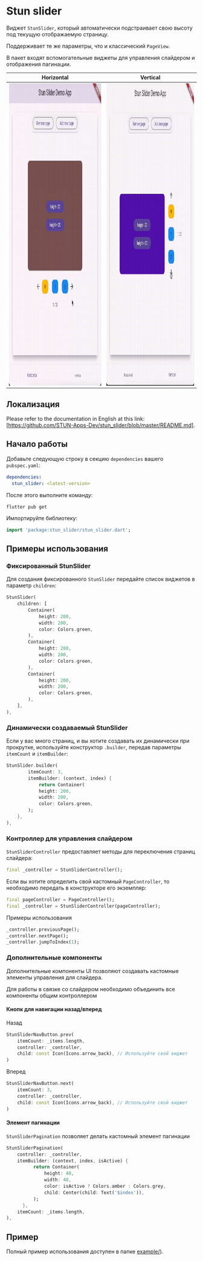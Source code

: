 # Stun slider

Виджет `StunSlider`, который автоматически подстраивает свою высоту под текущую отображаемую страницу.

Поддерживает те же параметры, что и классический `PageView`.

В пакет входят вспомогательные виджеты для управления слайдером и отображения пагинации.

| Horizontal                                                                                                       | Vertical                                                                                                      |
|------------------------------------------------------------------------------------------------------------------|---------------------------------------------------------------------------------------------------------------|
| <img height="800" src="https://github.com/STUN-Apps-Dev/stun_slider/blob/master/assets/horizontal.gif?raw=true"> | <img  height="800" src="https://github.com/STUN-Apps-Dev/stun_slider/blob/master/assets/vertical.gif?raw=true"> |

## Локализация
Please refer to the documentation in English at this link: [https://github.com/STUN-Apps-Dev/stun_slider/blob/master/README.md].

## Начало работы

Добавьте следующую строку в секцию `dependencies` вашего `pubspec.yaml`:
```yaml
dependencies:
  stun_slider: <latest-version>
```
После этого выполните команду:
```shell
flutter pub get
```

Импортируйте библиотеку:
```dart
import 'package:stun_slider/stun_slider.dart';
```

## Примеры использования

### Фиксированный StunSlider
Для создания фиксированного `StunSlider` передайте список виджетов в параметр `children`:
```dart
StunSlider(
    children: [
        Container(
            height: 200,
            width: 200,
            color: Colors.green,
        ),
        Container(
            height: 200,
            width: 200,
            color: Colors.green,
        ),
        Container(
            height: 200,
            width: 200,
            color: Colors.green,
        ),
    ],
),
```

### Динамически создаваемый StunSlider
Если у вас много страниц, и вы хотите создавать их динамически при прокрутке, 
используйте конструктор `.builder`, передав параметры `itemCount` и `itemBuilder`:
```dart
StunSlider.builder(
        itemCount: 3,
        itemBuilder: (context, index) {
            return Container(
            height: 200,
            width: 200,
            color: Colors.green,
        );
    },
),
```

### Контроллер для управления слайдером

`StunSliderController` предоставляет методы для переключения страниц слайдера:
```dart
final _controller = StunSliderController();
```

Если вы хотите определить свой кастомный `PageController`,
то необходимо передать в конструкторе его экземпляр:
```dart
final pageController = PageController();
final _controller = StunSliderController(pageController);
```

Примеры использования
```dart
_controller.previousPage();
_controller.nextPage();
_controller.jumpToIndex(1);
```

### Дополнительные компоненты

Дополнительные компоненты UI позволяют создавать кастомные элементы управления для слайдера.

Для работы в связке со слайдером необходимо объединить все компоненты общим контроллером

#### Кнопк для навигации назад/вперед

Назад
```dart
StunSliderNavButton.prev(
    itemCount: _items.length,
    controller: _controller,
    child: const Icon(Icons.arrow_back), // Используйте свой виджет
)
```

Вперед
```dart
StunSliderNavButton.next(
    itemCount: 3,
    controller: _controller,
    child: const Icon(Icons.arrow_back), // Используйте свой виджет
)
```

#### Элемент пагинации
`StunSliderPagination` позволяет делать кастомный элемент пагинации

```dart
StunSliderPagination(
    controller: _controller,
    itemBuilder: (context, index, isActive) {
          return Container(
              height: 40,
              width: 40,
              color: isActive ? Colors.amber : Colors.grey,
              child: Center(child: Text('$index')),
          );
      },
    itemCount: _items.length,
),
```

## Пример
Полный пример использования доступен в папке [example/](https://github.com/STUN-Apps-Dev/stun_slider)).